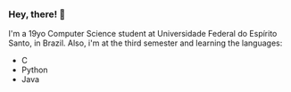### Hey, there! 👋 ###

I'm a 19yo Computer Science student at Universidade Federal do Espírito Santo, in Brazil. Also, i'm at the third semester and learning the languages:
* C
* Python 
* Java


